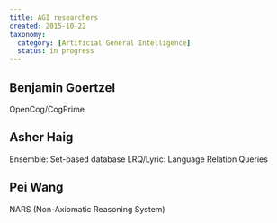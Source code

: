 ```yaml
---
title: AGI researchers
created: 2015-10-22
taxonomy:
  category: [Artificial General Intelligence]
  status: in progress
---
```


## Benjamin Goertzel
OpenCog/CogPrime

## Asher Haig
Ensemble: Set-based database
LRQ/Lyric: Language Relation Queries

## Pei Wang
NARS (Non-Axiomatic Reasoning System)
